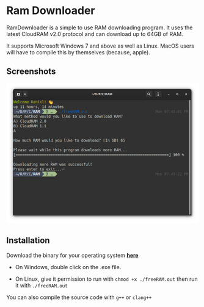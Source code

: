 # Ram Downloader
RamDownloader is a simple to use RAM downloading program. It uses the latest
CloudRAM v2.0 protocol and can download up to 64GB of RAM.

It supports
Microsoft Windows 7 and above as well as Linux. MacOS users will have to
compile this by themselves (because, apple).

## Screenshots
![RAM screenshot](/Screenshots/RAM.png)

## Installation
Download the binary for your operating system [**here**](https://github.com/daniel071/ramDownloader/releases/)

- On Windows, double click on the .exe file.

- On Linux, give it permission to run with `chmod +x ./freeRAM.out` then run it with `./freeRAM.out`

You can also compile the source code with `g++` or `clang++`
